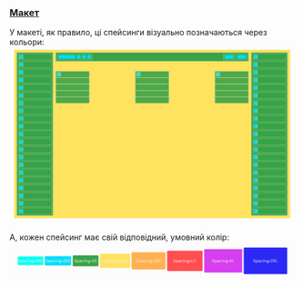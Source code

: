 ### [Макет](#layouts)

У макеті, як правило, ці спейсинги візуально позначаються через кольори:
![Typical spacing layout in Figma](../../assets/typical-spacing-layout.png)

А, кожен спейсинг має свій відповідний, умовний колір:
![Spacing colors](../../assets/spacing-colors.png)


